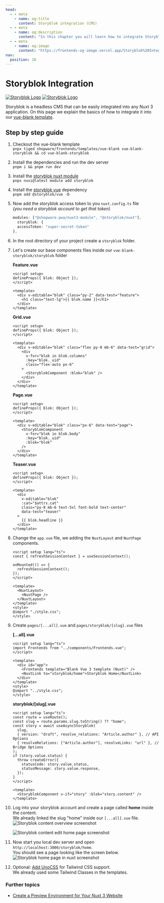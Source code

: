 ```yaml
---
head:
  - - meta
    - name: og:title
      content: Storyblok integration (CMS)
  - - meta
    - name: og:description
      content: "In this chapter you will learn how to integrate Storyblok (CMS)."
  - - meta
    - name: og:image
      content: "https://frontends-og-image.vercel.app/Storyblok%20Integration.png?fontSize=120px"
nav:
  position: 10
---
```


# Storyblok Integration

[<img src="../../../.assets/cms-icons/storyblok.light.svg" alt="Storyblok Logo" class="mb-8 h-20 hidden dark:block" />](https://www.storyblok.com/docs/guide/introduction)
[<img src="../../../.assets/cms-icons/storyblok.dark.svg" alt="Storyblok Logo" class="mb-8 h-20 block dark:hidden" />](https://www.storyblok.com/docs/guide/introduction)

Storyblok is a headless CMS that can be easily integrated into any Nuxt 3 application.
On this page we explain the basics of how to integrate it into our [vue-blank template](../../../getting-started/templates/blank-template.html).

## Step by step guide

1. Checkout the vue-blank template  
   `pnpx tiged shopware/frontends/templates/vue-blank vue-blank-storyblok && cd vue-blank-storyblok`
2. Install the dependencies and run the dev server  
   `pnpm i && pnpm run dev`
3. Install the [storyblok nuxt module](https://nuxt.com/modules/storyblok)  
   `pnpx nuxi@latest module add storyblok`
4. Install the [storyblok vue](https://github.com/storyblok/storyblok-vue) dependency  
   `pnpm add @storyblok/vue -D`
5. Now add the storyblok access token to you `nuxt.config.ts` file  
   _(you need a storyblok account to get that token)_
   ```ts
   modules: ["@shopware-pwa/nuxt3-module", "@storyblok/nuxt"],
     storyblok: {
     accessToken: "super-secret-token"
   },
   ```
6. In the root directory of your project create a `storyblok` folder.
7. Let's create our base components files inside our `vue-blank-storyblok/storyblok` folder

   **Feature.vue**

   ```vue
   <script setup>
   defineProps({ blok: Object });
   </script>

   <template>
     <div v-editable="blok" class="py-2" data-test="feature">
       <h1 class="text-lg">{{ blok.name }}</h1>
     </div>
   </template>
   ```

   **Grid.vue**

   ```vue
   <script setup>
   defineProps({ blok: Object });
   </script>

   <template>
     <div v-editable="blok" class="flex py-8 mb-6" data-test="grid">
       <div
         v-for="blok in blok.columns"
         :key="blok._uid"
         class="flex-auto px-6"
       >
         <StoryblokComponent :blok="blok" />
       </div>
     </div>
   </template>
   ```

   **Page.vue**

   ```vue
   <script setup>
   defineProps({ blok: Object });
   </script>

   <template>
     <div v-editable="blok" class="px-6" data-test="page">
       <StoryblokComponent
         v-for="blok in blok.body"
         :key="blok._uid"
         :blok="blok"
       />
     </div>
   </template>
   ```

   **Teaser.vue**

   ```vue
   <script setup>
   defineProps({ blok: Object });
   </script>

   <template>
     <div
       v-editable="blok"
       :cat="$attrs.cat"
       class="py-8 mb-6 text-5xl font-bold text-center"
       data-test="teaser"
     >
       {{ blok.headline }}
     </div>
   </template>
   ```

8. Change the `app.vue` file, we adding the `NuxtLayout` and `NuxtPage` components.

   ```vue
   <script setup lang="ts">
   const { refreshSessionContext } = useSessionContext();

   onMounted(() => {
     refreshSessionContext();
   });
   </script>

   <template>
     <NuxtLayout>
       <NuxtPage />
     </NuxtLayout>
   </template>
   <style>
   @import "./style.css";
   </style>
   ```

9. Create `pages/[...all].vue` and `pages/storyblok/[slug].vue` files

   **[...all].vue**

   ```vue
   <script setup lang="ts">
   import Frontends from "../components/Frontends.vue";
   </script>

   <template>
     <div id="app">
       <Frontends template="Blank Vue 3 template (Nuxt)" />
       <NuxtLink to="storyblok/home">Storyblok Home</NuxtLink>
     </div>
   </template>
   <style>
   @import "../style.css";
   </style>
   ```

   **storyblok/[slug].vue**

   ```vue
   <script setup lang="ts">
   const route = useRoute();
   const slug = route.params.slug.toString() ?? "home";
   const story = await useAsyncStoryblok(
     slug,
     { version: "draft", resolve_relations: "Article.author" }, // API Options
     { resolveRelations: ["Article.author"], resolveLinks: "url" }, // Bridge Options
   );
   if (story.value.status) {
     throw createError({
       statusCode: story.value.status,
       statusMessage: story.value.response,
     });
   }
   </script>

   <template>
     <StoryblokComponent v-if="story" :blok="story.content" />
   </template>
   ```

10. Log into your storyblok account and create a page called **home** inside the content.  
    We already linked the slug "home" inside our `[...all].vue` file.
    <img src="../../../.assets/integrations/storyblok/storyblok-content-overview.png" alt="Storyblok content overview screenshot" class="border-1px border-#eeeeee rounded-md shadow-md my-8 hover:shadow-2xl hover:scale-105 transition duration-200" />

    <img src="../../../.assets/integrations/storyblok/storyblok-content-edit-home-page.png" alt="Storyblok content edit home page screenshot" class="border-1px border-#eeeeee rounded-md shadow-md my-8 hover:shadow-2xl hover:scale-105 transition duration-200" />

11. Now start you local dev server and open `http://localhost:3000/storyblok/home`.  
    You should see a page looking like the screen below.
    <img src="../../../.assets/integrations/storyblok/storyblok-home-page-in-nuxt.png" alt="Storyblok  home page in nuxt screenshot" class="border-1px border-#eeeeee rounded-md shadow-md my-8 hover:shadow-2xl hover:scale-105 transition duration-200" />

12. Optional: [Add UnoCSS](https://unocss.dev/integrations/nuxt) for Tailwind CSS support.  
    We already used some Tailwind Classes in the templates.

### Further topics

- [Create a Preview Environment for Your Nuxt 3 Website](https://www.storyblok.com/tp/create-a-preview-environment-for-your-nuxt-3-website)
